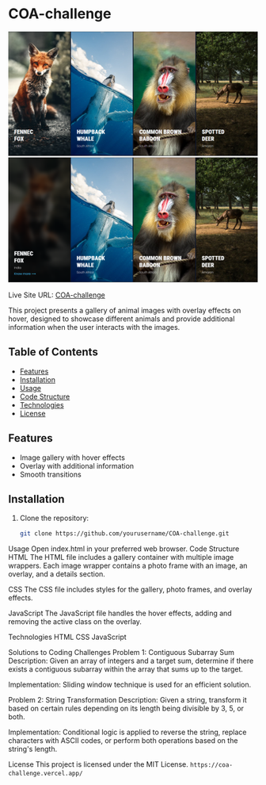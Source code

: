 # COA-challenge

![Gallery Demo](./assets/COA.PNG)
![Gallery Demo](./assets/COA2.PNG)

Live Site URL: [COA-challenge](https://coa-challenge.vercel.app/)

This project presents a gallery of animal images with overlay effects on hover, designed to showcase different animals and provide additional information when the user interacts with the images.

## Table of Contents

- [Features](#features)
- [Installation](#installation)
- [Usage](#usage)
- [Code Structure](#code-structure)
- [Technologies](#technologies)
- [License](#license)

## Features

- Image gallery with hover effects
- Overlay with additional information
- Smooth transitions

## Installation

1. Clone the repository:

   ```sh
   git clone https://github.com/yourusername/COA-challenge.git


Usage
Open index.html in your preferred web browser.
Code Structure
HTML
The HTML file includes a gallery container with multiple image wrappers. Each image wrapper contains a photo frame with an image, an overlay, and a details section.

CSS
The CSS file includes styles for the gallery, photo frames, and overlay effects.

JavaScript
The JavaScript file handles the hover effects, adding and removing the active class on the overlay.

Technologies
HTML
CSS
JavaScript

Solutions to Coding Challenges
Problem 1: Contiguous Subarray Sum
Description: Given an array of integers and a target sum, determine if there exists a contiguous subarray within the array that sums up to the target.

Implementation: Sliding window technique is used for an efficient solution.

Problem 2: String Transformation
Description: Given a string, transform it based on certain rules depending on its length being divisible by 3, 5, or both.

Implementation: Conditional logic is applied to reverse the string, replace characters with ASCII codes, or perform both operations based on the string's length.


License
This project is licensed under the MIT License.
`https://coa-challenge.vercel.app/`
